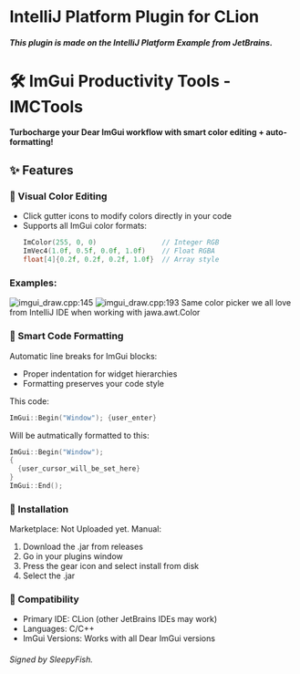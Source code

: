 # IntelliJ Platform Plugin for CLion
##### This plugin is made on the IntelliJ Platform Example from JetBrains.

# 🛠️ ImGui Productivity Tools - IMCTools
**Turbocharge your Dear ImGui workflow with smart color editing + auto-formatting!**  

## ✨ Features  

### 🎨 Visual Color Editing
- Click gutter icons to modify colors directly in your code
- Supports all ImGui color formats:
  ```cpp
  ImColor(255, 0, 0)                // Integer RGB
  ImVec4(1.0f, 0.5f, 0.0f, 1.0f)    // Float RGBA
  float[4]{0.2f, 0.2f, 0.2f, 1.0f}  // Array style
  ```
  
### Examples:

![imgui_draw.cpp:145](https://github.com/user-attachments/assets/d3388d73-ed1b-49de-8a63-4e8d09c368b3)
![imgui_draw.cpp:193](https://github.com/user-attachments/assets/310a099b-08d6-472e-8e02-275fe016ba3c)
Same color picker we all love from IntelliJ IDE when working with jawa.awt.Color
  
### 📏 Smart Code Formatting
Automatic line breaks for ImGui blocks:
- Proper indentation for widget hierarchies
- Formatting preserves your code style

This code:
```cpp
ImGui::Begin("Window"); {user_enter}
```
Will be autmatically formatted to this:
```cpp
ImGui::Begin("Window");
{
  {user_cursor_will_be_set_here}
}
ImGui::End();
```

### 🚀 Installation
Marketplace: Not Uploaded yet.
Manual:
1. Download the .jar from releases
2. Go in your plugins window
3. Press the gear icon and select install from disk
4. Select the .jar

### 🔌 Compatibility
- Primary IDE: CLion (other JetBrains IDEs may work)
- Languages: C/C++
- ImGui Versions: Works with all Dear ImGui versions

###### Signed by SleepyFish.
